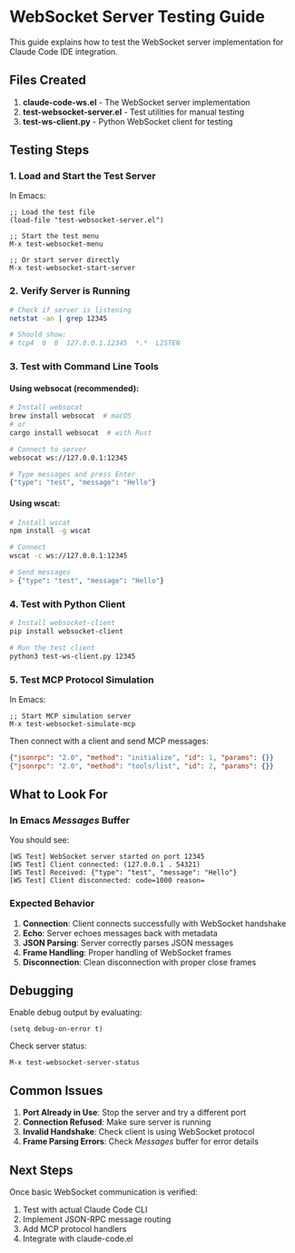 # WebSocket Server Testing Guide

This guide explains how to test the WebSocket server implementation for Claude Code IDE integration.

## Files Created

1. **claude-code-ws.el** - The WebSocket server implementation
2. **test-websocket-server.el** - Test utilities for manual testing
3. **test-ws-client.py** - Python WebSocket client for testing

## Testing Steps

### 1. Load and Start the Test Server

In Emacs:

```elisp
;; Load the test file
(load-file "test-websocket-server.el")

;; Start the test menu
M-x test-websocket-menu

;; Or start server directly
M-x test-websocket-start-server
```

### 2. Verify Server is Running

```bash
# Check if server is listening
netstat -an | grep 12345

# Should show:
# tcp4  0  0  127.0.0.1.12345  *.*  LISTEN
```

### 3. Test with Command Line Tools

#### Using websocat (recommended):

```bash
# Install websocat
brew install websocat  # macOS
# or
cargo install websocat  # with Rust

# Connect to server
websocat ws://127.0.0.1:12345

# Type messages and press Enter
{"type": "test", "message": "Hello"}
```

#### Using wscat:

```bash
# Install wscat
npm install -g wscat

# Connect
wscat -c ws://127.0.0.1:12345

# Send messages
> {"type": "test", "message": "Hello"}
```

### 4. Test with Python Client

```bash
# Install websocket-client
pip install websocket-client

# Run the test client
python3 test-ws-client.py 12345
```

### 5. Test MCP Protocol Simulation

In Emacs:

```elisp
;; Start MCP simulation server
M-x test-websocket-simulate-mcp
```

Then connect with a client and send MCP messages:

```json
{"jsonrpc": "2.0", "method": "initialize", "id": 1, "params": {}}
{"jsonrpc": "2.0", "method": "tools/list", "id": 2, "params": {}}
```

## What to Look For

### In Emacs *Messages* Buffer

You should see:

```
[WS Test] WebSocket server started on port 12345
[WS Test] Client connected: (127.0.0.1 . 54321)
[WS Test] Received: {"type": "test", "message": "Hello"}
[WS Test] Client disconnected: code=1000 reason=
```

### Expected Behavior

1. **Connection**: Client connects successfully with WebSocket handshake
2. **Echo**: Server echoes messages back with metadata
3. **JSON Parsing**: Server correctly parses JSON messages
4. **Frame Handling**: Proper handling of WebSocket frames
5. **Disconnection**: Clean disconnection with proper close frames

## Debugging

Enable debug output by evaluating:

```elisp
(setq debug-on-error t)
```

Check server status:

```elisp
M-x test-websocket-server-status
```

## Common Issues

1. **Port Already in Use**: Stop the server and try a different port
2. **Connection Refused**: Make sure server is running
3. **Invalid Handshake**: Check client is using WebSocket protocol
4. **Frame Parsing Errors**: Check *Messages* buffer for error details

## Next Steps

Once basic WebSocket communication is verified:

1. Test with actual Claude Code CLI
2. Implement JSON-RPC message routing
3. Add MCP protocol handlers
4. Integrate with claude-code.el